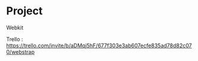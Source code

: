 # Project
Webkit

Trello : https://trello.com/invite/b/aDMqj5hF/677f303e3ab607ecfe835ad78d82c070/webstrap
